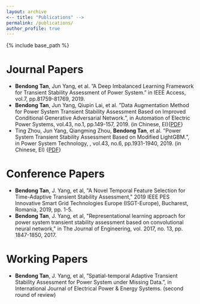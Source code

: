 ```yaml
---
layout: archive
<-- title: "Publications" -->
permalink: /publications/
author_profile: true
---
```


{% include base_path %}

Journal Papers
======
* **Bendong Tan**, Jun Yang, et al. ”A Deep Imbalanced Learning Framework for Transient Stability Assessment of Power System.” in IEEE Access, vol.7, pp.81759-81769, 2019.
* **Bendong Tan**, Jun Yang, Qiupin Lai, et al. ”Data Augmentation Method for Power System Transient Stability Assessment Based on Improved Conditional Generative Adversarial Network.”, in Automation of Electric Power Systems, vol.43, no.1, pp.149-157, 2019. (in Chinese, EI){[PDF](http://TBendong.github.io/files/paper2.pdf)}
* Ting Zhou, Jun Yang, Qiangming Zhou, **Bendong Tan**, et al. ”Power System Transient Stability Assessment Based on Modified LightGBM.”, in Power System Technology, , vol.43, no.6, pp.1931-1940, 2019. (in Chinese, EI) {[PDF](http://TBendong.github.io/files/paper1.pdf)}

Conference Papers
======
* **Bendong Tan**, J. Yang, et al, "A Novel Temporal Feature Selection for Time-Adaptive Transient Stability Assessment," 2019 IEEE PES Innovative Smart Grid Technologies Europe (ISGT-Europe), Bucharest, Romania, 2019, pp. 1-5.
* **Bendong Tan**, J. Yang, et al, "Representational learning approach for power system transient stability assessment based on convolutional neural network," in The Journal of Engineering, vol. 2017, no. 13, pp. 1847-1850, 2017.

Working Papers
======
* **Bendong Tan**, J. Yang, et al, ”Spatial-temporal Adaptive Transient Stability Assessment for Power System under Missing Data.”, in International Journal of Electrical Power & Energy Systems. (second round of review)




